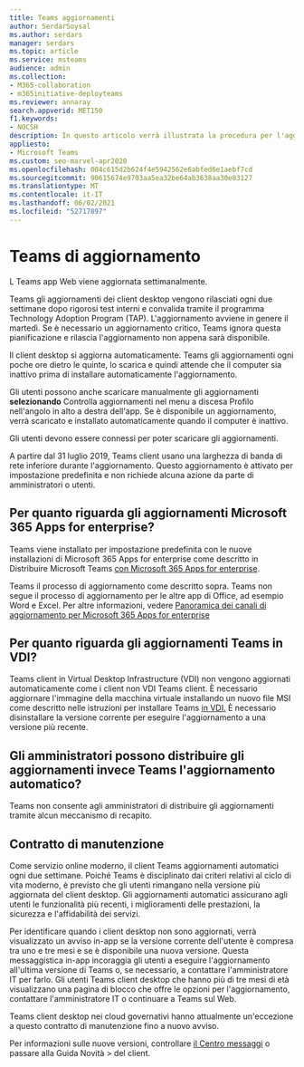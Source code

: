 ```yaml
---
title: Teams aggiornamenti
author: SerdarSoysal
ms.author: serdars
manager: serdars
ms.topic: article
ms.service: msteams
audience: admin
ms.collection:
- M365-collaboration
- m365initiative-deployteams
ms.reviewer: annaray
search.appverid: MET150
f1.keywords:
- NOCSH
description: In questo articolo verrà illustrata la procedura per l'aggiornamento del client desktop Microsoft Teams desktop.
appliesto:
- Microsoft Teams
ms.custom: seo-marvel-apr2020
ms.openlocfilehash: 004c615d2b624f4e5942562e6abfed6e1aebf7cd
ms.sourcegitcommit: 90615674e9703aa5ea32be64ab3638aa30e83127
ms.translationtype: MT
ms.contentlocale: it-IT
ms.lasthandoff: 06/02/2021
ms.locfileid: "52717897"
---
```

# <a name="teams-update-process"></a>Teams di aggiornamento

L Teams app Web viene aggiornata settimanalmente.

Teams gli aggiornamenti dei client desktop vengono rilasciati ogni due settimane dopo rigorosi test interni e convalida tramite il programma Technology Adoption Program (TAP). L'aggiornamento avviene in genere il martedì. Se è necessario un aggiornamento critico, Teams ignora questa pianificazione e rilascia l'aggiornamento non appena sarà disponibile.

Il client desktop si aggiorna automaticamente. Teams gli aggiornamenti ogni poche ore dietro le quinte, lo scarica e quindi attende che il computer sia inattivo prima di installare automaticamente l'aggiornamento.

Gli utenti possono anche scaricare manualmente gli  aggiornamenti **selezionando** Controlla aggiornamenti nel menu a discesa Profilo nell'angolo in alto a destra dell'app. Se è disponibile un aggiornamento, verrà scaricato e installato automaticamente quando il computer è inattivo.

Gli utenti devono essere connessi per poter scaricare gli aggiornamenti.

A partire dal 31 luglio 2019, Teams client usano una larghezza di banda di rete inferiore durante l'aggiornamento. Questo aggiornamento è attivato per impostazione predefinita e non richiede alcuna azione da parte di amministratori o utenti.

## <a name="what-about-updates-to-microsoft-365-apps-for-enterprise"></a>Per quanto riguarda gli aggiornamenti Microsoft 365 Apps for enterprise?

Teams viene installato per impostazione predefinita con le nuove installazioni di Microsoft 365 Apps for enterprise come descritto in Distribuire Microsoft Teams [con Microsoft 365 Apps for enterprise](/DeployOffice/teams-install).

Teams il processo di aggiornamento come descritto sopra. Teams non segue il processo di aggiornamento per le altre app di Office, ad esempio Word e Excel. Per altre informazioni, vedere [Panoramica dei canali di aggiornamento per Microsoft 365 Apps for enterprise](/DeployOffice/overview-of-update-channels-for-office-365-proplus)

## <a name="what-about-updates-to-teams-on-vdi"></a>Per quanto riguarda gli aggiornamenti Teams in VDI?


Teams client in Virtual Desktop Infrastructure (VDI) non vengono aggiornati automaticamente come i client non VDI Teams client. È necessario aggiornare l'immagine della macchina virtuale installando un nuovo file MSI come descritto nelle istruzioni per installare Teams [in VDI.](teams-for-vdi.md) È necessario disinstallare la versione corrente per eseguire l'aggiornamento a una versione più recente.

## <a name="can-admins-deploy-updates-instead-of-teams-auto-updating"></a>Gli amministratori possono distribuire gli aggiornamenti invece Teams l'aggiornamento automatico?

Teams non consente agli amministratori di distribuire gli aggiornamenti tramite alcun meccanismo di recapito.

## <a name="servicing-agreement"></a>Contratto di manutenzione

Come servizio online moderno, il client Teams aggiornamenti automatici ogni due settimane. Poiché Teams è disciplinato dai criteri relativi al ciclo di vita moderno, è previsto che gli utenti rimangano nella versione più aggiornata del client desktop. Gli aggiornamenti automatici assicurano agli utenti le funzionalità più recenti, i miglioramenti delle prestazioni, la sicurezza e l'affidabilità dei servizi.

Per identificare quando i client desktop non sono aggiornati, verrà visualizzato un avviso in-app se la versione corrente dell'utente è compresa tra uno e tre mesi e se è disponibile una nuova versione. Questa messaggistica in-app incoraggia gli utenti a eseguire l'aggiornamento all'ultima versione di Teams o, se necessario, a contattare l'amministratore IT per farlo. Gli utenti Teams client desktop che hanno più di tre mesi di età visualizzano una pagina di blocco che offre le opzioni per l'aggiornamento, contattare l'amministratore IT o continuare a Teams sul Web.

Teams client desktop nei cloud governativi hanno attualmente un'eccezione a questo contratto di manutenzione fino a nuovo avviso.

Per informazioni sulle nuove versioni, controllare  [il Centro messaggi](https://admin.microsoft.com/AdminPortal/Home#/MessageCenter) o passare alla Guida Novità  >   del client.
